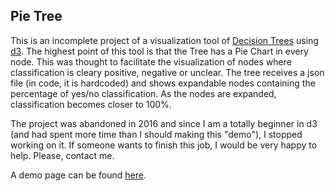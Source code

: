 ## Pie Tree

This is an incomplete project of a visualization tool of [Decision Trees](https://en.wikipedia.org/wiki/Decision_tree "Decision Tree - Wikipedia") using [d3](https://d3js.org/ "d3's Homepage"). The highest point of this tool is that the Tree has a Pie Chart in every node. This was thought to facilitate the visualization of nodes where classification is cleary positive, negative or unclear. The tree receives a json file (in code, it is hardcoded) and shows expandable nodes containing the percentage of yes/no classification. As the nodes are expanded, classification becomes closer to 100%.

The project was abandoned in 2016 and since I am a totally beginner in d3 (and had spent more time than I should making this "demo"), I stopped working on it. If someone wants to finish this job, I would be very happy to help. Please, contact me.

A demo page can be found [here](https://paulobruno.github.io/PieTree/ClassificationTree).
